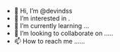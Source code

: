 - 👋 Hi, I’m @devindss 
- 👀 I’m interested in .
- 🌱 I’m currently learning ...
- 💞️ I’m looking to collaborate on .....
- 📫 How to reach me ......

<!---
devindss/devindss is a ✨ special ✨ repository because its `README.md` (this file) appears on your GitHub profile.
You can click the Preview link to take a look at your changes.
--->
